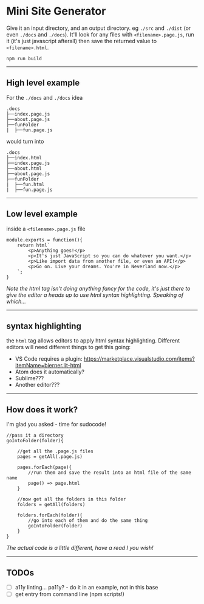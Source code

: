 # Mini Site Generator

Give it an input directory, and an output directory. eg `./src` and `./dist` (or even `./docs` and `./docs`). It'll look for any files with `<filename>.page.js`, run it (it's just javascript afterall) then save the returned value to `<filename>.html`. 

```
npm run build
```

---

## High level example

For the `./docs` and `./docs` idea

```
.docs
├──index.page.js
├──about.page.js
├──funFolder
|  ├──fun.page.js
```

would turn into

```
.docs
├──index.html
├──index.page.js
├──about.html
├──about.page.js
├──funFolder
|  ├──fun.html
|  ├──fun.page.js
```

---

## Low level example

inside a `<filename>.page.js` file
```
module.exports = function(){
    return html`
        <p>Anything goes!</p>
        <p>It's just JavaScript so you can do whatever you want.</p>
        <p>Like import data from another file, or even an API!</p>
        <p>Go on. Live your dreams. You're in Neverland now.</p>
    `; 
}
```

_Note the html tag isn't doing anything fancy for the code, it's just there to give the editor a heads up to use html syntax highlighting. Speaking of which..._

---

## syntax highlighting
the `html` tag allows editors to apply html syntax highlighting. Different editors will need different things to get this going:

 - VS Code requires a plugin: https://marketplace.visualstudio.com/items?itemName=bierner.lit-html
 - Atom does it automatically?
 - Sublime???
 - Another editor???

---

## How does it work?

I'm glad you asked - time for sudocode!

```
//pass it a directory
goIntoFolder(folder){

    //get all the .page.js files
    pages = getAll(.page.js)
    
    pages.forEach(page){
        //run them and save the result into an html file of the same name
        page() => page.html
    }

    //now get all the folders in this folder
    folders = getAll(folders)

    folders.forEach(folder){
        //go into each of them and do the same thing
        goIntoFolder(folder)
    }
}
```

_The actual code is a little different, have a read I you wish!_

---

## TODOs

 - [ ] a11y linting... pa11y? - do it in an example, not in this base
 - [ ] get entry from command line (npm scripts!)
